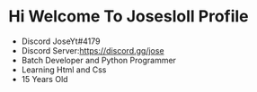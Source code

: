 # Hi Welcome To Josesloll Profile
- Discord JoseYt#4179
- Discord Server:https://discord.gg/jose
- Batch Developer and Python Programmer
- Learning Html and Css
- 15 Years Old
